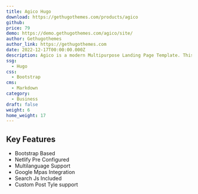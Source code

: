 ```yaml
---
title: Agico Hugo
download: https://gethugothemes.com/products/agico
github:
price: 79
demo: https://demo.gethugothemes.com/agico/site/
author: Gethugothemes
author_link: https://gethugothemes.com
date: 2022-12-17T00:00:00.000Z
description: Agico is a modern Multipurpose Landing Page Template. This premium Hugo theme is a Bootstrap framework-based landing page with neat and clean coding.
ssg:
  - Hugo
css:
  - Bootstrap
cms:
  - Markdown
category:
  - Business
draft: false
weight: 6
home_weight: 17
---
```


## Key Features

- Bootstrap Based
- Netlify Pre Configured
- Multilanguage Support
- Google Mpas Integration
- Search Js Included
- Custom Post Tyle support
